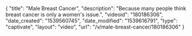 {
    "title": "Male Breast Cancer",
    "description": "Because many people think breast cancer is only a women's issue.",
    "videoid": "180186306",
    "date_created": "1539560745",
    "date_modified": "1539616791",
    "type": "captivate",
    "layout": "video",
    "url": "\/v\/male-breast-cancer\/180186306"
}